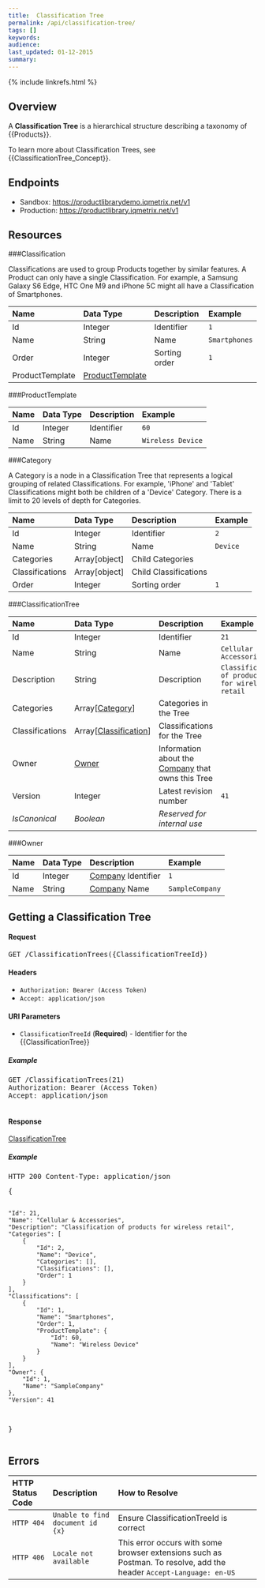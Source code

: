 ```yaml
---
title:  Classification Tree
permalink: /api/classification-tree/
tags: []
keywords: 
audience: 
last_updated: 01-12-2015
summary: 
---
```

{% include linkrefs.html %}


## Overview

A **Classification Tree** is a hierarchical structure describing a taxonomy of {{Products}}. 

To learn more about Classification Trees, see {{ClassificationTree_Concept}}.


## Endpoints

* Sandbox: <a href="https://productlibrarydemo.iqmetrix.net/v1">https://productlibrarydemo.iqmetrix.net/v1</a>
* Production: <a href="https://productlibrary.iqmetrix.net/v1">https://productlibrary.iqmetrix.net/v1</a>

## Resources

###Classification

Classifications are used to group Products together by similar features.
A Product can only have a single Classification.
For example, a Samsung Galaxy S6 Edge, HTC One M9 and iPhone 5C might all have a Classification of Smartphones.

| Name | Data Type | Description | Example |
|:-----|:----------|:------------|:--------|
| Id | Integer | Identifier | `1` |
| Name | String | Name | `Smartphones` |
| Order | Integer | Sorting order | `1` |
| ProductTemplate | [ProductTemplate](#producttemplate) |  |  |

###ProductTemplate

| Name | Data Type | Description | Example |
|:-----|:----------|:------------|:--------|
| Id | Integer | Identifier | `60` |
| Name | String | Name | `Wireless Device` |

###Category

A Category is a node in a Classification Tree that represents a logical grouping of related Classifications.
For example, 'iPhone' and 'Tablet' Classifications might both be children of a 'Device' Category.
There is a limit to 20 levels of depth for Categories.

| Name | Data Type | Description | Example |
|:-----|:----------|:------------|:--------|
| Id | Integer | Identifier | `2` |
| Name | String | Name | `Device` |
| Categories | Array[object] | Child Categories |  |
| Classifications | Array[object] | Child Classifications |  |
| Order | Integer | Sorting order | `1` |

###ClassificationTree

| Name | Data Type | Description | Example |
|:-----|:----------|:------------|:--------|
| Id | Integer | Identifier | `21` |
| Name | String | Name | `Cellular & Accessories` |
| Description | String | Description | `Classification of products for wireless retail` |
| Categories | Array[[Category](#category)] | Categories in the Tree |  |
| Classifications | Array[[Classification](#classification)] | Classifications for the Tree |  |
| Owner | [Owner](#owner) | Information about the [Company](/api/company-tree/#company) that owns this Tree |  |
| Version | Integer | Latest revision number | `41` |
| *IsCanonical* | *Boolean* | *Reserved for internal use* | |

###Owner

| Name | Data Type | Description | Example |
|:-----|:----------|:------------|:--------|
| Id | Integer | [Company](/api/company-tree/#company) Identifier | `1` |
| Name | String | [Company](/api/company-tree/#company) Name | `SampleCompany` |






<h2 id='getting-a-classification-tree' class='clickable-header top-level-header'>Getting a Classification Tree</h2>

<p>

</p>

<h4>Request</h4>

<pre>
GET /ClassificationTrees({ClassificationTreeId})
</pre>

#### Headers


* `Authorization: Bearer (Access Token)`
* `Accept: application/json`



#### URI Parameters


* `ClassificationTreeId` (**Required**)  - Identifier for the {{ClassificationTree}} 



<h5>Example</h5>

<pre>
GET /ClassificationTrees(21)
Authorization: Bearer (Access Token)
Accept: application/json

</pre>

#### Response


[ClassificationTree](#classificationtree)

<h5>Example</h5>

<pre>
HTTP 200 Content-Type: application/json
</pre><pre>{
    "Id": 21,
    "Name": "Cellular & Accessories",
    "Description": "Classification of products for wireless retail",
    "Categories": [
        {
            "Id": 2,
            "Name": "Device",
            "Categories": [],
            "Classifications": [],
            "Order": 1
        }
    ],
    "Classifications": [
        {
            "Id": 1,
            "Name": "Smartphones",
            "Order": 1,
            "ProductTemplate": {
                "Id": 60,
                "Name": "Wireless Device"
            }
        }
    ],
    "Owner": {
        "Id": 1,
        "Name": "SampleCompany"
    },
    "Version": 41
}</pre>

## Errors

| HTTP Status Code | Description | How to Resolve |
|:-----------------|:------------|:---------------|
| `HTTP 404` | `Unable to find document id {x}` | Ensure ClassificationTreeId is correct |
| `HTTP 406` | `Locale not available` | This error occurs with some browser extensions such as Postman. To resolve, add the header `Accept-Language: en-US` |
